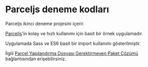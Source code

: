 # Parceljs deneme kodları

Parceljs ikinci deneme projesini içerir.

[Parceljs](https://parceljs.org/)'in kolay ve hızlı kullanımı için basit bir örnek uygulamadır.

Uygulamada Sass ve ES6 basit bir import kullanımı gösterilmiştir. 

İlgili [Parcel Yapılandırma Dosyası Gerektirmeyen Paket Çözümü](http://fatihhayrioglu.com/yapilandirma-dosyasi-gerektirmeyen-paketleme-cozumu-parcel/) bağlantısından erişebilirsiniz.
